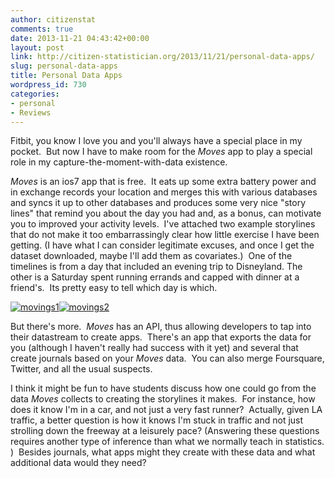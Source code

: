 ```yaml
---
author: citizenstat
comments: true
date: 2013-11-21 04:43:42+00:00
layout: post
link: http://citizen-statistician.org/2013/11/21/personal-data-apps/
slug: personal-data-apps
title: Personal Data Apps
wordpress_id: 730
categories:
- personal
- Reviews
---
```


Fitbit, you know I love you and you'll always have a special place in my pocket.  But now I have to make room for the _Moves_ app to play a special role in my capture-the-moment-with-data existence.

_Moves_ is an ios7 app that is free.  It eats up some extra battery power and in exchange records your location and merges this with various databases and syncs it up to other databases and produces some very nice "story lines" that remind you about the day you had and, as a bonus, can motivate you to improved your activity levels.  I've attached two example storylines that do not make it too embarrassingly clear how little exercise I have been getting. (I have what I can consider legitimate excuses, and once I get the dataset downloaded, maybe I'll add them as covariates.)  One of the timelines is from a day that included an evening trip to Disneyland. The other is a Saturday spent running errands and capped with dinner at a friend's.  Its pretty easy to tell which day is which.

[![movings1](http://citizen-statistician.org/wp-content/uploads/2013/11/movings1-47x300.jpg)](http://citizen-statistician.org/wp-content/uploads/2013/11/movings1.jpg)[![movings2](http://citizen-statistician.org/wp-content/uploads/2013/11/movings2-68x300.jpg)](http://citizen-statistician.org/wp-content/uploads/2013/11/movings2.jpg)

But there's more.  _Moves_ has an API, thus allowing developers to tap into their datastream to create apps.  There's an app that exports the data for you (although I haven't really had success with it yet) and several that create journals based on your _Moves_ data.  You can also merge Foursquare, Twitter, and all the usual suspects.

I think it might be fun to have students discuss how one could go from the data _Moves_ collects to creating the storylines it makes.  For instance, how does it know I'm in a car, and not just a very fast runner?  Actually, given LA traffic, a better question is how it knows I'm stuck in traffic and not just strolling down the freeway at a leisurely pace? (Answering these questions requires another type of inference than what we normally teach in statistics. )  Besides journals, what apps might they create with these data and what additional data would they need?
